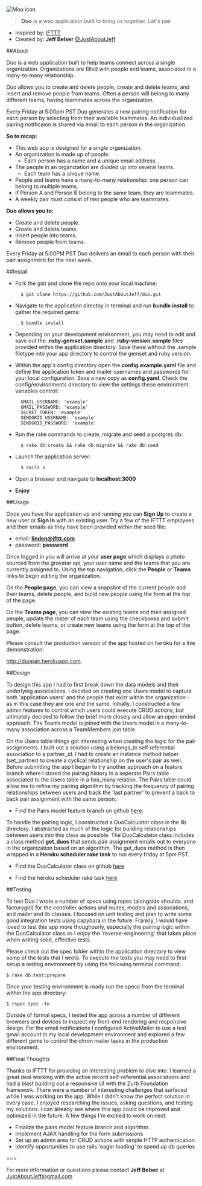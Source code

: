 ![Mou icon](http://i.minus.com/ikKYT2nqvxWdY.png)

> **Duo** is a web application built to bring us together. Let's pair

- Inspired by: [IFTTT](https://ifttt.com/)
- Created by: **Jeff Belser** [@JustAboutJeff](http://www.twitter.com/justaboutjeff)

##About

Duo is a web application built to help teams connect across a single organization. Organizations are filled with people and teams, associated in a many-to-many relationship.

Duo allows you to create and delete people, create and delete teams, and insert and remove people from teams. Often a person will belong to many different teams, having teammates across the organization.

Every Friday at 5:00pm PST Duo generates a new pairing notification for each person by selecting from their available teammates. An individualized pairing notificaion is shared via email to each person in the organization.

**So to recap:**

  - This web app is designed for a single organization.
  - An organization is made up of people.
     - Each person has a name and a unique email address.
  - The people in an organization are divided up into several teams.
     - Each team has a unique name.
  - People and teams have a many-to-many relationship: one person can belong to multiple teams.
  - If Person A and Person B belong to the same team, they are teammates.
  - A weekly pair must consist of two people who are teammates.

**Duo allows you to:**

  - Create and delete people.
  - Create and delete teams.
  - Insert people into teams.
  - Remove people from teams.

Every Friday at 5:00PM PST Duo delivers an email to each person with their pair assignment for the next week.

##Install

- Fork the gist and clone the repo onto your local machine:

		$ git clone https://github.com/JustAboutJeff/duo.git

- Navigate to the application directoy in terminal and run **bundle install** to gather the required gems:

		$ bundle install

- Depending on your development environment, you may need to edit and save out the **.ruby-gemset.sample** and **.ruby-version.sample** files provided within the application directory. Save these without the .sample filetype into your app directory to control the gemset and ruby version.

- Within the app's config directory open the **config.example.yaml** file and define the application token and mailer usernames and passwords for your local configuration. Save a new copy as **config.yaml**. Check the config/environments directory to view the settings these environment variables control:

		GMAIL_USERNAME: 'example'
		GMAIL_PASSWORD: 'example'
		SECRET_TOKEN: 'example'
		SENDGRID_USERNAME: 'example'
		SENDGRID_PASSWORD: 'example'

- Run the rake commands to create, migrate and seed a postgres db:

		$ rake db:create && rake db:migrate && rake db:seed

- Launch the application server:

		$ rails s

- Open a broswer and navigate to **localhost:3000**
- **Enjoy**

##Usage

Once you have the application up and running you can **Sign Up** to create a new user or **Sign In** with an existing user. Try a few of the IFTTT employees and their emails as they have been provided within the seed file:

- email: **linden@ifttt.com**
- password: **password**

Once logged in you will arrive at your **user page** which displays a photo sourced from the gravatar api, your user name and the teams that you are currently assigned to. Using the top navigation, click the **People** or **Teams** links to begin editing the organization.

On the **People page**, you can view a snapshot of the current people and their teams, delete people, and build new people using the form at the top of the page.

On the **Teams page**, you can view the existing teams and their assigned people, update the roster of each team using the checkboxes and submit button, delete teams, or create new teams using the form at the top of the page.

Please consult the production version of the app hosted on heroku for a live demonstration:

<http://duopair.herokuapp.com>

##Design

To design this app I had to first break down the data models and their underlying associations. I decided on creating one Users model to capture both 'application users' and the people that exist within the organization - as in this case they are one and the same. Initially, I constructed a few admin features to control which users could execute CRUD actions, but ultimately decided to follow the brief more closely and allow an open-ended approach. The Teams model is joined with the Users model in a many-to-many association across a TeamMembers join table.

On the Users table things got interesting when creating the logic for the pair assignments. I built out a solution using a belongs_to self referential association to a partner_id. I had to create an instance method helper (set_partner) to create a cyclical relationship on the user's pair as well. Before submitting the app I began to try another approach on a feature branch where I stored the pairing history in a seperate Pairs table associated to the Users table in a has_many relation. The Pairs table could allow me to refine my pairing algorithm by tracking the frequency of pairing relationships between users and track the 'last partner' to prevent a back to back pair assignment with the same person.

- Find the Pairs model feature branch on github [here](https://github.com/JustAboutJeff/duo/pull/30).

To handle the pairing logic, I constructed a DuoCalculator class in the lib directory. I abstracted as much of the logic for building relationships between users into this class as possible. The DuoCalculator class includes a class method **get_duos** that sends pair assignment emails out to everyone in the organization based on an algorithm. The get_duos method is then wrapped in a **Heroku scheduler rake task** to run every friday at 5pm PST.

- Find the DuoCalculator class on github [here](https://github.com/JustAboutJeff/duo/blob/master/lib/duo_calculator.rb)

- Find the heroku scheduler rake task [here](https://github.com/JustAboutJeff/duo/blob/master/lib/tasks/scheduler.rake)


##Testing

To test Duo I wrote a number of specs using rspec (alongside shoulda, and factorygirl) for the controller actions and routes, models and assocations, and mailer and lib classes. I focused on unit testing and plan to write some good integration tests using capybara in the future. Frankly, I would have loved to test this app more thoughourly, especially the pairing logic within the DuoCalculator class as I enjoy the 'reverse-engineering' that takes place when writing solid, effective tests.

Please check out the spec folder within the application directory to view some of the tests that I wrote. To execute the tests you may need to first setup a testing environment by using the following terminal command:

    $ rake db:test:prepare

Once your testing environment is ready run the specs from the terminal within the app directory:

	$ rspec spec -fn

Outside of formal specs, I tested the app across a number of different browsers and devices to inspect my front-end rendering and responsive design. For the email notifications I configured ActiveMailer to use a test gmail account in my local development environment and explored a few different gems to control the chron mailer tasks in the production environment.

##Final Thoughts

Thanks to IFTTT for providing an interesting problem to dive into. I learned a great deal working with the active record self-referential associations and had a blast building out a responsive UI with the Zurb Foundation framework. There were a number of interesting challenges that surfaced while I was working on the app. While I didn't know the perfect solution in every case, I enjoyed researching the issues, asking questions, and testing my solutions. I can already see where this app could be improved and optimized in the future. A few things I'm exctied to work on next:

- Finalize the pairs model feature branch and algorithm
- Implement AJAX handling for the form submissions
- Set up an admin area for CRUD actions with simple HTTP authentication
- Identify opportunities to use rails 'eager loading' to speed up db queries

===

For more information or questions please contact **Jeff Belser** at <JustAboutJeff@gmail.com>